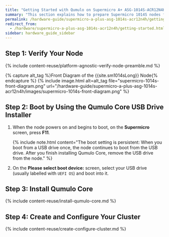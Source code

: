 ```yaml
---
title: "Getting Started with Qumulo on Supermicro A+ ASG-1014S-ACR12N4H"
summary: "This section explains how to prepare Supermicro 1014S nodes for creating a Qumulo cluster."
permalink: /hardware-guide/supermicro-a-plus-asg-1014s-acr12n4h/getting-started.html
redirect_from:
  - /hardware/supermicro-a-plus-asg-1014s-acr12n4h/getting-started.html
sidebar: hardware_guide_sidebar
---
```


## Step 1: Verify Your Node

{% include content-reuse/platform-agnostic-verify-node-preamble.md %}

   {% capture alt_tag %}Front Diagram of the {{site.sm1014sLong}} Node{% endcapture %}
   {% include image.html alt=alt_tag file="supermicro-1014s-front-diagram.png" url="/hardware-guide/supermicro-a-plus-asg-1014s-acr12n4h/images/supermicro-1014s-front-diagram.png" %}


## Step 2: Boot by Using the Qumulo Core USB Drive Installer

1. When the node powers on and begins to boot, on the **Supermicro** screen, press **F11**.

   {% include note.html content="The boot setting is persistent: When you boot from a USB drive once, the node continues to boot from the USB drive. After you finish installing Qumulo Core, remove the USB drive from the node." %}

1. On the **Please select boot device:** screen, select your USB drive (usually labelled with `UEFI OS`) and boot into it.


## Step 3: Install Qumulo Core

{% include content-reuse/install-qumulo-core.md %}
   

## Step 4: Create and Configure Your Cluster

{% include content-reuse/create-configure-cluster.md %}
